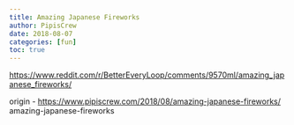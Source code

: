 ```yaml
---
title: Amazing Japanese Fireworks
author: PipisCrew
date: 2018-08-07
categories: [fun]
toc: true
---
```


https://www.reddit.com/r/BetterEveryLoop/comments/9570ml/amazing_japanese_fireworks/

origin - https://www.pipiscrew.com/2018/08/amazing-japanese-fireworks/ amazing-japanese-fireworks